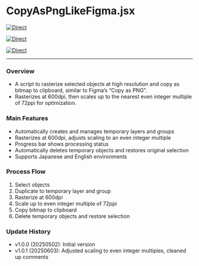 # CopyAsPngLikeFigma.jsx

[![Direct](https://img.shields.io/badge/Direct%20Link-CopyAsPngLikeFigma.jsx-ffcc00.svg)](https://github.com/swwwitch/illustrator-scripts/blob/master/jsx/CopyAsPngLikeFigma.jsx)

[![Direct](https://img.shields.io/badge/Direct%20Link-CopyAsPngLikeFigmaWithDialog.jsx-ffcc00.svg)](https://github.com/swwwitch/illustrator-scripts/blob/master/jsx/CopyAsPngLikeFigmaWithDialog)

[![Direct](https://img.shields.io/badge/Back%20to%20home-All%20scripts-cccccc.svg)](https://github.com/swwwitch/illustrator-scripts/blob/master/README.md)

---

### Overview

- A script to rasterize selected objects at high resolution and copy as bitmap to clipboard, similar to Figma’s “Copy as PNG”.
- Rasterizes at 600dpi, then scales up to the nearest even integer multiple of 72ppi for optimization.

### Main Features

- Automatically creates and manages temporary layers and groups
- Rasterizes at 600dpi, adjusts scaling to an even integer multiple
- Progress bar shows processing status
- Automatically deletes temporary objects and restores original selection
- Supports Japanese and English environments

### Process Flow

1. Select objects
2. Duplicate to temporary layer and group
3. Rasterize at 600dpi
4. Scale up to even integer multiple of 72ppi
5. Copy bitmap to clipboard
6. Delete temporary objects and restore selection

### Update History

- v1.0.0 (20250502): Initial version
- v1.0.1 (20250603): Adjusted scaling to even integer multiples, cleaned up comments